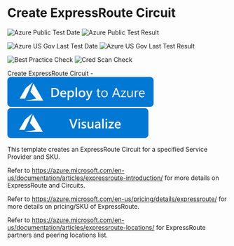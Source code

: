# Create ExpressRoute Circuit

![Azure Public Test Date](https://azurequickstartsservice.blob.core.windows.net/badges/201-expressroute-circuit-public-private-peering/PublicLastTestDate.svg)
![Azure Public Test Result](https://azurequickstartsservice.blob.core.windows.net/badges/201-expressroute-circuit-public-private-peering/PublicDeployment.svg)

![Azure US Gov Last Test Date](https://azurequickstartsservice.blob.core.windows.net/badges/201-expressroute-circuit-public-private-peering/FairfaxLastTestDate.svg)
![Azure US Gov Last Test Result](https://azurequickstartsservice.blob.core.windows.net/badges/201-expressroute-circuit-public-private-peering/FairfaxDeployment.svg)

![Best Practice Check](https://azurequickstartsservice.blob.core.windows.net/badges/201-expressroute-circuit-public-private-peering/BestPracticeResult.svg)
![Cred Scan Check](https://azurequickstartsservice.blob.core.windows.net/badges/201-expressroute-circuit-public-private-peering/CredScanResult.svg)

Create ExpressRoute Circuit -
[![Deploy To Azure](https://raw.githubusercontent.com/Azure/azure-quickstart-templates/master/1-CONTRIBUTION-GUIDE/images/deploytoazure.svg?sanitize=true)](https://portal.azure.com/#create/Microsoft.Template/uri/https%3A%2F%2Fraw.githubusercontent.com%2FAzure%2Fazure-quickstart-templates%2Fmaster%2F201-expressroute-circuit-public-private-peering%2Fazuredeploy.json)
[![Visualize](https://raw.githubusercontent.com/Azure/azure-quickstart-templates/master/1-CONTRIBUTION-GUIDE/images/visualizebutton.svg?sanitize=true)](http://armviz.io/#/?load=https%3A%2F%2Fraw.githubusercontent.com%2FAzure%2Fazure-quickstart-templates%2Fmaster%2F201-expressroute-circuit-public-private-peering%2Fazuredeploy.json)

This template creates an ExpressRoute Circuit for a specified Service Provider
and SKU.

Refer to
https://azure.microsoft.com/en-us/documentation/articles/expressroute-introduction/
for more details on ExpressRoute and Circuits.

Refer to https://azure.microsoft.com/en-us/pricing/details/expressroute/ for
more details on pricing/SKU of ExpressRoute.

Refer to
https://azure.microsoft.com/en-us/documentation/articles/expressroute-locations/
for ExpressRoute partners and peering locations list.
